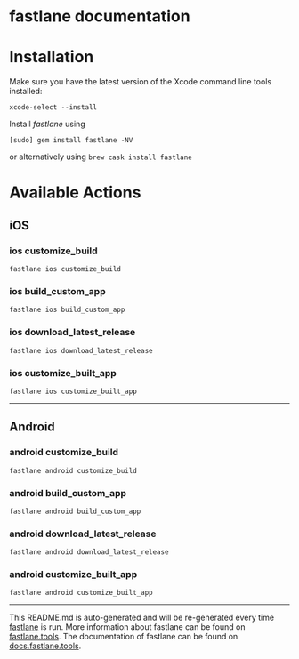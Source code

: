 fastlane documentation
================
# Installation

Make sure you have the latest version of the Xcode command line tools installed:

```
xcode-select --install
```

Install _fastlane_ using
```
[sudo] gem install fastlane -NV
```
or alternatively using `brew cask install fastlane`

# Available Actions
## iOS
### ios customize_build
```
fastlane ios customize_build
```

### ios build_custom_app
```
fastlane ios build_custom_app
```

### ios download_latest_release
```
fastlane ios download_latest_release
```

### ios customize_built_app
```
fastlane ios customize_built_app
```


----

## Android
### android customize_build
```
fastlane android customize_build
```

### android build_custom_app
```
fastlane android build_custom_app
```

### android download_latest_release
```
fastlane android download_latest_release
```

### android customize_built_app
```
fastlane android customize_built_app
```


----

This README.md is auto-generated and will be re-generated every time [fastlane](https://fastlane.tools) is run.
More information about fastlane can be found on [fastlane.tools](https://fastlane.tools).
The documentation of fastlane can be found on [docs.fastlane.tools](https://docs.fastlane.tools).
